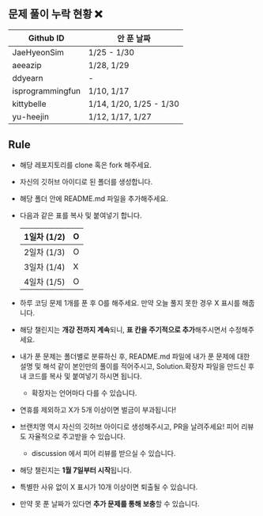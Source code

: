 ## 문제 풀이 누락 현황 ❌

| Github ID | 안 푼 날짜 |
| --- | --- |
| JaeHyeonSim | 1/25 - 1/30 |
| aeeazip | 1/28, 1/29 |
| ddyearn | - |
| isprogrammingfun | 1/10, 1/17 |
| kittybelle | 1/14, 1/20, 1/25 - 1/30 |
| yu-heejin | 1/12, 1/17, 1/27 |


## Rule

- 해당 레포지토리를 clone 혹은 fork 해주세요.
- 자신의 깃허브 아이디로 된 폴더를 생성합니다.
- 해당 폴더 안에 README.md 파일을 추가해주세요.
- 다음과 같은 표를 복사 및 붙여넣기 합니다.   
  
    | 1일차 (1/2) | O |
    | --- | --- |
    | 2일차 (1/3) | O |
    | 3일차 (1/4) | X |
    | 4일차 (1/5) | O |
- 하루 코딩 문제 1개를 푼 후 O를 해주세요. 만약 오늘 풀지 못한 경우 X 표시를 해줍니다.
- 해당 챌린지는 **개강 전까지 계속**되니, **표 칸을 주기적으로 추가**해주시면서 수정해주세요.
- 내가 푼 문제는 폴더별로 분류하신 후, README.md 파일에 내가 푼 문제에 대한 설명 및 해석 같이 본인만의 풀이를 적어주시고, Solution.확장자 파일을 만드신 후 내 코드를 복사 및 붙여넣기 하시면 됩니다.
    - 확장자는 언어마다 다를 수 있습니다.
- 연휴를 제외하고 X가 5개 이상이면 벌금이 부과됩니다!
- 브랜치명 역시 자신의 깃허브 아이디로 생성해주시고, PR을 날려주세요! 피어 리뷰도 자율적으로 주고받을 수 있습니다.
  - discussion 에서 피어 리뷰를 받으실 수 있습니다.
- 해당 챌린지는 **1월 7일부터 시작**됩니다.
- 특별한 사유 없이 X 표시가 10개 이상이면 퇴출될 수 있습니다.
- 만약 못 푼 날짜가 있다면 **추가 문제를 통해 보충**할 수 있습니다.
